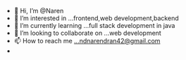 - 👋 Hi, I’m @Naren
- 👀 I’m interested in ...frontend,web development,backend
- 🌱 I’m currently learning ...full stack development in java
- 💞️ I’m looking to collaborate on ...web development
- 📫 How to reach me ...ndnarendran42@gmail.com
- 

<!---
Naren is a ✨ special ✨ repository because its `README.md` (this file) appears on your GitHub profile.
You can click the Preview link to take a look at your changes.
--->
